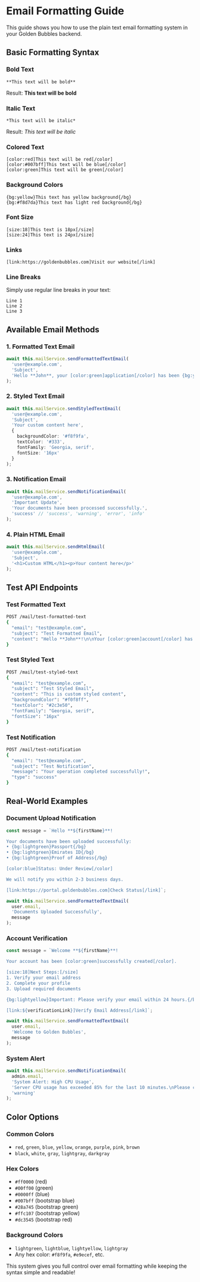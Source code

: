 # Email Formatting Guide

This guide shows you how to use the plain text email formatting system in your Golden Bubbles backend.

## Basic Formatting Syntax

### Bold Text
```
**This text will be bold**
```
Result: **This text will be bold**

### Italic Text
```
*This text will be italic*
```
Result: *This text will be italic*

### Colored Text
```
[color:red]This text will be red[/color]
[color:#007bff]This text will be blue[/color]
[color:green]This text will be green[/color]
```

### Background Colors
```
{bg:yellow}This text has yellow background{/bg}
{bg:#f8d7da}This text has light red background{/bg}
```

### Font Size
```
[size:18]This text is 18px[/size]
[size:24]This text is 24px[/size]
```

### Links
```
[link:https://goldenbubbles.com]Visit our website[/link]
```

### Line Breaks
Simply use regular line breaks in your text:
```
Line 1
Line 2
Line 3
```

## Available Email Methods

### 1. Formatted Text Email
```typescript
await this.mailService.sendFormattedTextEmail(
  'user@example.com',
  'Subject',
  'Hello **John**, your [color:green]application[/color] has been {bg:yellow}approved{/bg}!'
);
```

### 2. Styled Text Email
```typescript
await this.mailService.sendStyledTextEmail(
  'user@example.com',
  'Subject',
  'Your custom content here',
  {
    backgroundColor: '#f8f9fa',
    textColor: '#333',
    fontFamily: 'Georgia, serif',
    fontSize: '16px'
  }
);
```

### 3. Notification Email
```typescript
await this.mailService.sendNotificationEmail(
  'user@example.com',
  'Important Update',
  'Your documents have been processed successfully.',
  'success' // 'success', 'warning', 'error', 'info'
);
```

### 4. Plain HTML Email
```typescript
await this.mailService.sendHtmlEmail(
  'user@example.com',
  'Subject',
  '<h1>Custom HTML</h1><p>Your content here</p>'
);
```

## Test API Endpoints

### Test Formatted Text
```bash
POST /mail/test-formatted-text
{
  "email": "test@example.com",
  "subject": "Test Formatted Email",
  "content": "Hello **John**!\n\nYour [color:green]account[/color] has been {bg:yellow}activated{/bg}.\n\n[link:https://example.com]Click here to login[/link]"
}
```

### Test Styled Text
```bash
POST /mail/test-styled-text
{
  "email": "test@example.com",
  "subject": "Test Styled Email",
  "content": "This is custom styled content",
  "backgroundColor": "#f0f8ff",
  "textColor": "#2c3e50",
  "fontFamily": "Georgia, serif",
  "fontSize": "16px"
}
```

### Test Notification
```bash
POST /mail/test-notification
{
  "email": "test@example.com",
  "subject": "Test Notification",
  "message": "Your operation completed successfully!",
  "type": "success"
}
```

## Real-World Examples

### Document Upload Notification
```typescript
const message = `Hello **${firstName}**!

Your documents have been uploaded successfully:
• {bg:lightgreen}Passport{/bg}
• {bg:lightgreen}Emirates ID{/bg}  
• {bg:lightgreen}Proof of Address{/bg}

[color:blue]Status: Under Review[/color]

We will notify you within 2-3 business days.

[link:https://portal.goldenbubbles.com]Check Status[/link]`;

await this.mailService.sendFormattedTextEmail(
  user.email,
  'Documents Uploaded Successfully',
  message
);
```

### Account Verification
```typescript
const message = `Welcome **${firstName}**!

Your account has been [color:green]successfully created[/color].

[size:18]Next Steps:[/size]
1. Verify your email address
2. Complete your profile
3. Upload required documents

{bg:lightyellow}Important: Please verify your email within 24 hours.{/bg}

[link:${verificationLink}]Verify Email Address[/link]`;

await this.mailService.sendFormattedTextEmail(
  user.email,
  'Welcome to Golden Bubbles',
  message
);
```

### System Alert
```typescript
await this.mailService.sendNotificationEmail(
  admin.email,
  'System Alert: High CPU Usage',
  'Server CPU usage has exceeded 85% for the last 10 minutes.\nPlease check the server status.',
  'warning'
);
```

## Color Options

### Common Colors
- `red`, `green`, `blue`, `yellow`, `orange`, `purple`, `pink`, `brown`
- `black`, `white`, `gray`, `lightgray`, `darkgray`

### Hex Colors
- `#ff0000` (red)
- `#00ff00` (green)  
- `#0000ff` (blue)
- `#007bff` (bootstrap blue)
- `#28a745` (bootstrap green)
- `#ffc107` (bootstrap yellow)
- `#dc3545` (bootstrap red)

### Background Colors
- `lightgreen`, `lightblue`, `lightyellow`, `lightgray`
- Any hex color: `#f8f9fa`, `#e9ecef`, etc.

This system gives you full control over email formatting while keeping the syntax simple and readable!
